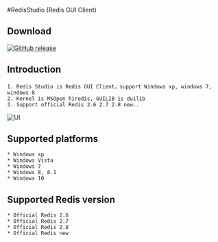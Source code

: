 #RedisStudio (Redis GUI Client)

## Download
[![GitHub release](https://img.shields.io/github/release/cinience/RedisStudio.svg?style=flat-square)](https://github.com/cinience/RedisStudio/releases) 
  
## Introduction
    1. Redis Studio is Redis GUI Client，support Windows xp, windows 7, windows 8
    2. Kernel is MSOpen hiredis, GUILIB is duilib
    3. Support official Redis 2.6 2.7 2.8 new..

![UI](https://raw.githubusercontent.com/cinience/RedisStudio/master/docs/redis.png "RedisStudio UI")

## Supported platforms

    * Windows xp
    * Windows Vista
    * Windows 7
    * Windows 8, 8.1
    * Windows 10
  
## Supported Redis version
    * Official Redis 2.6
    * Official Redis 2.7
    * Official Redis 2.8
    * Official Redis new



